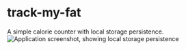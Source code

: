 # track-my-fat
A simple calorie counter with local storage persistence.
![Application screenshot, showing local storage persistence](https://i.imgur.com/pfbjN8U.png)
